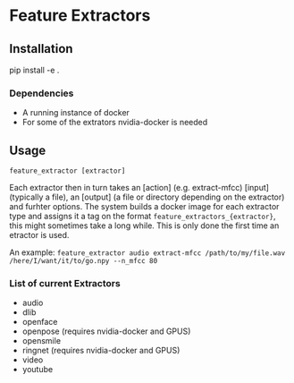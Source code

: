 # Feature Extractors

## Installation
pip install -e .

### Dependencies
* A running instance of docker
* For some of the extrators nvidia-docker is needed

## Usage

`feature_extractor [extractor]`

Each extractor then in turn takes an [action] (e.g. extract-mfcc) [input] (typically a file), an [output] (a file or directory depending on the extractor) and furhter options. The system builds a docker image for each extractor type and assigns it a tag on the format `feature_extractors_{extractor}`, this might sometimes take a long while. This is only done the first time an etractor is used. 


An example:
`feature_extractor audio extract-mfcc /path/to/my/file.wav /here/I/want/it/to/go.npy --n_mfcc 80`



### List of current Extractors
* audio
* dlib
* openface
* openpose (requires nvidia-docker and GPUS)
* opensmile
* ringnet (requires nvidia-docker and GPUS)
* video
* youtube

